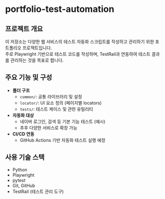 # portfolio-test-automation

## 프로젝트 개요
이 저장소는 다양한 웹 서비스의 테스트 자동화 스크립트를 작성하고 관리하기 위한 포트폴리오 프로젝트입니다.  
주로 Playwright 기반으로 테스트 코드를 작성하며, TestRail과 연동하여 테스트 결과를 관리하는 것을 목표로 합니다.


## 주요 기능 및 구성
- **폴더 구조**  
  - `common/`: 공통 라이브러리 및 설정  
  - `locator/`: UI 요소 정의 (페이지별 locators)  
  - `tests/`: 테스트 케이스 및 관련 유틸리티  
- **자동화 대상**  
  - 네이버 로그인, 검색 등 기본 기능 테스트 (예시)  
  - 추후 다양한 서비스로 확장 가능  
- **CI/CD 연동**  
  - GitHub Actions 기반 자동화 테스트 실행 예정

## 사용 기술 스택
- Python  
- Playwright  
- pytest  
- Git, GitHub  
- TestRail (테스트 관리 도구)